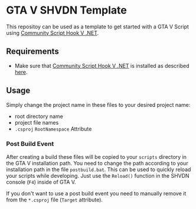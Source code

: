 # GTA V SHVDN Template
This repositoy can be used as a template to get started with a GTA V Script using [Community Script Hook V .NET](https://github.com/crosire/scripthookvdotnet).
## Requirements
- Make sure that [Community Script Hook V .NET](https://github.com/crosire/scripthookvdotnet) is installed as described [here](https://github.com/crosire/scripthookvdotnet).
## Usage
Simply change the project name in these files to your desired project name:

- root directory name
- project file names
- ``.csproj`` ``RootNamespace`` Attribute

### Post Build Event

After creating a build these files will be copied to your ``scripts`` directory in the GTA V installation path. You need to change the path according to your installation path in the file `postbuild.bat`. This can be used to quickly reload your scripts while developing. Just use the `Reload()` function in the SHVDN console (`F4`) inside of GTA V.

If you don't want to use a post build event you need to manually remove it from the ``*.csproj`` file (`Target` attribute).